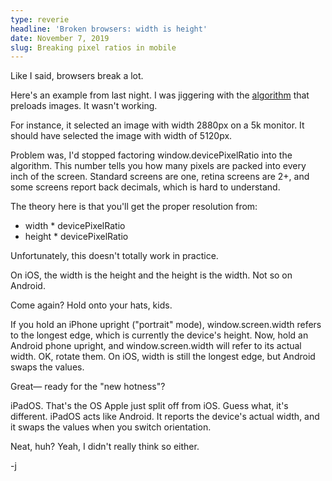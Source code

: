 ```yaml
---
type: reverie
headline: 'Broken browsers: width is height'
date: November 7, 2019
slug: Breaking pixel ratios in mobile
---
```


Like I said, browsers break a lot.

Here's an example from last night. I was jiggering with the [algorithm](https://github.com/abelsj60/jamesabels.net/blob/master/app/helpers/preloadBigImages.js#L13) that preloads images. It wasn't working. 

For instance, it selected an image with width 2880px on a 5k monitor. It should have selected the image with width of 5120px. 

Problem was, I'd stopped factoring window.devicePixelRatio into the algorithm. This number tells you how many pixels are packed into every inch of the screen. Standard screens are one, retina screens are 2+, and some screens report back decimals, which is hard to understand.

The theory here is that you'll get the proper resolution from: 

- width * devicePixelRatio
- height * devicePixelRatio 

Unfortunately, this doesn't totally work in practice.

On iOS, the width is the height and the height is the width. Not so on Android.

Come again? Hold onto your hats, kids. 

If you hold an iPhone upright ("portrait" mode), window.screen.width refers to the longest edge, which is currently the device's height. Now, hold an Android phone upright, and window.screen.width will refer to its actual width. OK, rotate them. On iOS, width is still the longest edge, but Android swaps the values.

Great— ready for the "new hotness"? 

iPadOS. That's the OS  Apple just split off from iOS. Guess what, it's different. iPadOS acts like Android. It reports the device's actual width, and it swaps the values when you switch orientation. 

Neat, huh? Yeah, I didn't really think so either.

-j